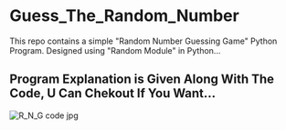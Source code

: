 # Guess_The_Random_Number
This repo contains a simple "Random Number Guessing Game" Python Program. Designed using "Random Module" in Python...


## Program Explanation is Given Along With The Code, U Can Chekout If You Want...


![R_N_G code jpg](https://user-images.githubusercontent.com/96721128/152674608-9856101f-3984-4bac-81f0-4aab8cdfbf6d.png)
